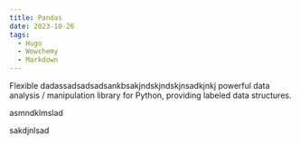 ```yaml
---
title: Pandas
date: 2023-10-26
tags:
  - Hugo
  - Wowchemy
  - Markdown
---
```


Flexible dadassadsadsadsankbsakjndskjndskjnsadkjnkj powerful data analysis / manipulation library for Python, providing labeled data structures.


asmndklmslad


sakdjnlsad
<!--more-->
